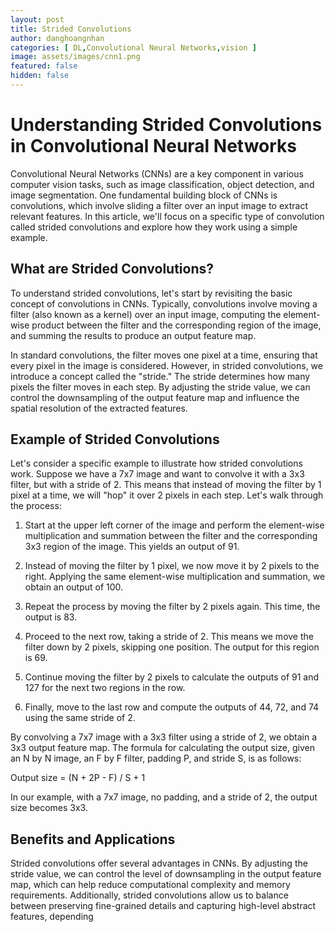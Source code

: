 ```yaml
---
layout: post
title: Strided Convolutions
author: danghoangnhan
categories: [ DL,Convolutional Neural Networks,vision ]
image: assets/images/cnn1.png
featured: false
hidden: false
---
```


# Understanding Strided Convolutions in Convolutional Neural Networks

Convolutional Neural Networks (CNNs) are a key component in various computer vision tasks, such as image classification, object detection, and image segmentation. One fundamental building block of CNNs is convolutions, which involve sliding a filter over an input image to extract relevant features. In this article, we'll focus on a specific type of convolution called strided convolutions and explore how they work using a simple example.

## What are Strided Convolutions?

To understand strided convolutions, let's start by revisiting the basic concept of convolutions in CNNs. Typically, convolutions involve moving a filter (also known as a kernel) over an input image, computing the element-wise product between the filter and the corresponding region of the image, and summing the results to produce an output feature map.

In standard convolutions, the filter moves one pixel at a time, ensuring that every pixel in the image is considered. However, in strided convolutions, we introduce a concept called the "stride." The stride determines how many pixels the filter moves in each step. By adjusting the stride value, we can control the downsampling of the output feature map and influence the spatial resolution of the extracted features.

## Example of Strided Convolutions

Let's consider a specific example to illustrate how strided convolutions work. Suppose we have a 7x7 image and want to convolve it with a 3x3 filter, but with a stride of 2. This means that instead of moving the filter by 1 pixel at a time, we will "hop" it over 2 pixels in each step. Let's walk through the process:

1. Start at the upper left corner of the image and perform the element-wise multiplication and summation between the filter and the corresponding 3x3 region of the image. This yields an output of 91.

2. Instead of moving the filter by 1 pixel, we now move it by 2 pixels to the right. Applying the same element-wise multiplication and summation, we obtain an output of 100.

3. Repeat the process by moving the filter by 2 pixels again. This time, the output is 83.

4. Proceed to the next row, taking a stride of 2. This means we move the filter down by 2 pixels, skipping one position. The output for this region is 69.

5. Continue moving the filter by 2 pixels to calculate the outputs of 91 and 127 for the next two regions in the row.

6. Finally, move to the last row and compute the outputs of 44, 72, and 74 using the same stride of 2.

By convolving a 7x7 image with a 3x3 filter using a stride of 2, we obtain a 3x3 output feature map. The formula for calculating the output size, given an N by N image, an F by F filter, padding P, and stride S, is as follows:

Output size = (N + 2P - F) / S + 1

In our example, with a 7x7 image, no padding, and a stride of 2, the output size becomes 3x3.

## Benefits and Applications

Strided convolutions offer several advantages in CNNs. By adjusting the stride value, we can control the level of downsampling in the output feature map, which can help reduce computational complexity and memory requirements. Additionally, strided convolutions allow us to balance between preserving fine-grained details and capturing high-level abstract features, depending